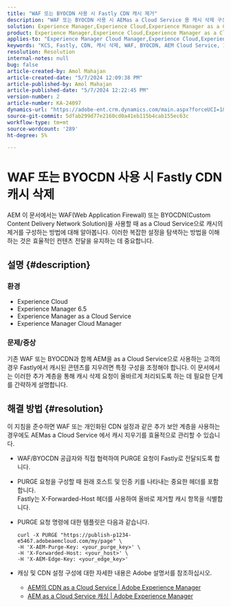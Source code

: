 ```yaml
---
title: "WAF 또는 BYOCDN 사용 시 Fastly CDN 캐시 제거"
description: "WAF 또는 BYOCDN 사용 시 AEMas a Cloud Service 용 캐시 삭제 구성에 대한 단계별 안내서입니다."
solution: Experience Manager,Experience Cloud,Experience Manager as a Cloud Service
product: Experience Manager,Experience Cloud,Experience Manager as a Cloud Service
applies-to: "Experience Manager Cloud Manager,Experience Cloud,Experience Manager as a Cloud Service,Experience Manager 6.5"
keywords: "KCS, Fastly, CDN, 캐시 삭제, WAF, BYOCDN, AEM Cloud Service, Imperva, 역방향 프록시, X-Forwarded-Host, X-AEM-Purge-Key, X-AEM-Edge-Key, curl 명령, 캐시 무효화."
resolution: Resolution
internal-notes: null
bug: false
article-created-by: Amol Mahajan
article-created-date: "5/7/2024 12:09:38 PM"
article-published-by: Amol Mahajan
article-published-date: "5/7/2024 12:22:45 PM"
version-number: 2
article-number: KA-24097
dynamics-url: "https://adobe-ent.crm.dynamics.com/main.aspx?forceUCI=1&pagetype=entityrecord&etn=knowledgearticle&id=fe69faa6-6a0c-ef11-9f8a-6045bd006704"
source-git-commit: 5dfab299d77e2160cd0a41eb115b4cab155ec63c
workflow-type: tm+mt
source-wordcount: '289'
ht-degree: 5%

---
```


# WAF 또는 BYOCDN 사용 시 Fastly CDN 캐시 삭제


AEM 이 문서에서는 WAF(Web Application Firewall) 또는 BYOCDN(Custom Content Delivery Network Solution)을 사용할 때 as a Cloud Service으로 캐시의 제거를 구성하는 방법에 대해 알아봅니다. 이러한 복잡한 설정을 탐색하는 방법을 이해하는 것은 효율적인 컨텐츠 전달을 유지하는 데 중요합니다.

## 설명 {#description}


### <b>환경</b>

- Experience Cloud
- Experience Manager 6.5
- Experience Manager as a Cloud Service
- Experience Manager Cloud Manager




### <b>문제/증상</b>

기존 WAF 또는 BYOCDN과 함께 AEM을 as a Cloud Service으로 사용하는 고객의 경우 Fastly에서 캐시된 콘텐츠를 지우려면 특정 구성을 조정해야 합니다. 이 문서에서는 이러한 추가 계층을 통해 캐시 삭제 요청이 올바르게 처리되도록 하는 데 필요한 단계를 간략하게 설명합니다.


## 해결 방법 {#resolution}


이 지침을 준수하면 WAF 또는 개인화된 CDN 설정과 같은 추가 보안 계층을 사용하는 경우에도 AEMas a Cloud Service 에서 캐시 지우기를 효율적으로 관리할 수 있습니다.

- WAF/BYOCDN 공급자와 직접 협력하여 PURGE 요청이 Fastly로 전달되도록 합니다.
- PURGE 요청을 구성할 때 원래 호스트 및 인증 키를 나타내는 중요한 헤더를 포함합니다. <br>    Fastly는 X-Forwarded-Host 헤더를 사용하여 올바로 제거할 캐시 항목을 식별합니다.
- PURGE 요청 명령에 대한 템플릿은 다음과 같습니다.




  ```
  curl -X PURGE "https://publish-p1234-e5467.adobeaemcloud.com/my/page" \
  -H 'X-AEM-Purge-Key: <your_purge_key>' \
  -H 'X-Forwarded-Host: <your_host>' \
  -H 'X-AEM-Edge-Key: <your_edge_key>'
  ```




- 캐싱 및 CDN 설정 구성에 대한 자세한 내용은 Adobe 설명서를 참조하십시오.
   - [AEM의 CDN as a Cloud Service | Adobe Experience Manager](https://experienceleague.adobe.com/docs/experience-manager-cloud-service/implementing/content-delivery/cdn.html)
   - [AEM as a Cloud Service 캐싱 | Adobe Experience Manager](https://experienceleague.adobe.com/docs/experience-manager-cloud-service/implementing/content-delivery/caching.html)

